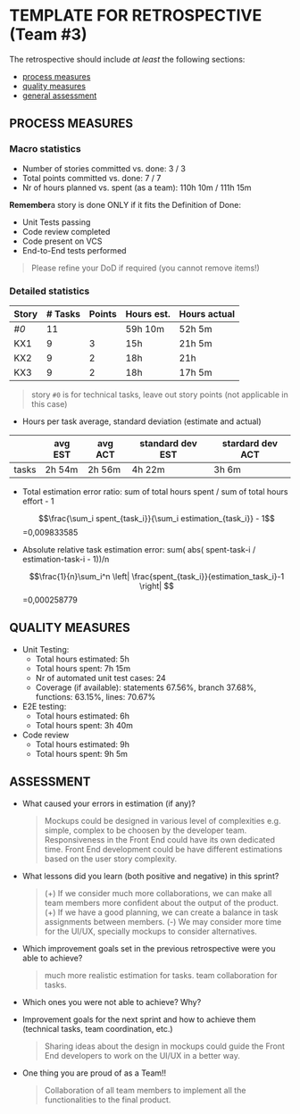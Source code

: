# TEMPLATE FOR RETROSPECTIVE (Team #3)

The retrospective should include _at least_ the following
sections:

- [process measures](#process-measures)
- [quality measures](#quality-measures)
- [general assessment](#assessment)

## PROCESS MEASURES

### Macro statistics

- Number of stories committed vs. done: 3 / 3
- Total points committed vs. done: 7 / 7
- Nr of hours planned vs. spent (as a team): 110h 10m / 111h 15m

**Remember**a story is done ONLY if it fits the Definition of Done:

- Unit Tests passing
- Code review completed
- Code present on VCS
- End-to-End tests performed

> Please refine your DoD if required (you cannot remove items!)

### Detailed statistics

| Story | # Tasks | Points | Hours est. | Hours actual |
| ----- | ------- | ------ | ---------- | ------------ |
| _#0_  | 11      |        | 59h 10m    | 52h 5m       |
| KX1   | 9       | 3      | 15h        | 21h 5m       |
| KX2   | 9       | 2      | 18h        | 21h          |
| KX3   | 9       | 2      | 18h        | 17h 5m       |

> story `#0` is for technical tasks, leave out story points (not applicable in this case)

- Hours per task average, standard deviation (estimate and actual)

|       | avg EST | avg ACT | standard dev EST | stardard dev ACT |
| ----- | ------- | ------- | ---------------- | ---------------- |
| tasks | 2h 54m  | 2h 56m  | 4h 22m           | 3h 6m            |

- Total estimation error ratio: sum of total hours spent / sum of total hours effort - 1

  $$\frac{\sum_i spent_{task_i}}{\sum_i estimation_{task_i}} - 1$$
  =0,009833585

- Absolute relative task estimation error: sum( abs( spent-task-i / estimation-task-i - 1))/n

  $$\frac{1}{n}\sum_i^n \left| \frac{spent_{task_i}}{estimation_task_i}-1 \right| $$
  =0,000258779

## QUALITY MEASURES

- Unit Testing:
  - Total hours estimated: 5h
  - Total hours spent: 7h 15m
  - Nr of automated unit test cases: 24
  - Coverage (if available): statements 67.56%, branch 37.68%, functions: 63.15%, lines: 70.67%
- E2E testing:
  - Total hours estimated: 6h
  - Total hours spent: 3h 40m
- Code review
  - Total hours estimated: 9h
  - Total hours spent: 9h 5m

## ASSESSMENT

- What caused your errors in estimation (if any)?
  > Mockups could be designed in various level of complexities e.g. simple, complex to be choosen by the developer team.
  > Responsiveness in the Front End could have its own dedicated time.
  > Front End development could be have different estimations based on the user story complexity.

- What lessons did you learn (both positive and negative) in this sprint?
  > (+) If we consider much more collaborations, we can make all team members more confident about the output of the product.
  > (+) If we have a good planning, we can create a balance in task assignments between members.
  > (-) We may consider more time for the UI/UX, specially mockups to consider alternatives.

- Which improvement goals set in the previous retrospective were you able to achieve?
  > much more realistic estimation for tasks.
  > team collaboration for tasks.

- Which ones you were not able to achieve? Why?

- Improvement goals for the next sprint and how to achieve them (technical tasks, team coordination, etc.)

  > Sharing ideas about the design in mockups could guide the Front End developers to work on the UI/UX in a better way.

- One thing you are proud of as a Team!!
  > Collaboration of all team members to implement all the functionalities to the final product.
